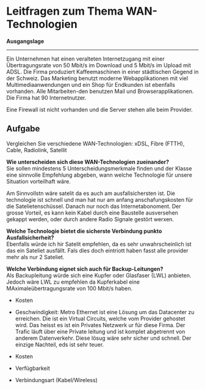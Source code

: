 # Leitfragen zum Thema WAN-Technologien

**Ausgangslage**
***
Ein Unternehmen hat einen veralteten Internetzugang mit einer Übertragungsrate von 50 Mbit/s im Download und 5 Mbit/s im Upload mit ADSL. Die Firma produziert Kaffeemaschinen in einer städtischen Gegend in der Schweiz. Das Marketing benutzt moderne Webapplikationen mit viel Multimediaanwendungen und ein Shop für Endkunden ist ebenfalls vorhanden. Alle Mitarbeiten-den benutzen Mail und Browserapplikationen. Die Firma hat 90 Internetnutzer.

Eine Firewall ist nicht vorhanden und die Server stehen alle beim Provider.

## **Aufgabe**

Vergleichen Sie verschiedene WAN-Technologien:
xDSL,
Fibre (FTTH),
Cable,
Radiolink,
Satellit

**Wie unterscheiden sich diese WAN-Technologien zueinander?** <br>
Sie sollen mindestens 5 Unterscheidungsmerkmale finden und der Klasse eine sinnvolle Empfehlung abgeben, wann welche Technologie für unsere Situation vorteilhaft wäre.

Am Sinnvollstn wäre satelit da es auch am ausfallsichersten ist. Die technologie ist schnell und man hat nur am anfang anschafungskosten für die Satelietenschüssel. Danach nur noch das Internetabonoment. Der grosse Vorteil, es kann kein Kabel durch eine Baustelle ausversehen gekappt werden, oder durch andere Radio Signale gestört werxen.

**Welche Technologie bietet die sicherste Verbindung punkto Ausfallsicherheit?** <br>
Ebenfalls würde ich hir Satelit empfehlen, da es sehr unwahrscheinlich ist das ein Sateliet ausfällt. Fals dies doch eintriott haben fasst alle provider mehr als nur 2 Sateliet.

**Welche Verbindung eignet sich auch für Backup-Leitungen?**<br>
Als Backupleitung würde sich eine Kupfer oder Glasfaser (LWL) anbieten. Jedoch wäre LWL zu empfehlen da Kupferkabel eine MAximaleübertragungsrate von 100 Mbit/s haben.

- Kosten
- Geschwindigkeit:
 Metro Ethernet ist eine Lösung um das Datacenter zu erreichen. Die ist ein Virtual Circuits, welche vom Provider gehostet wird. Das heisst es ist ein Privates Netzwerk ur für diese Firma. Der Trafic läuft über eine Private leitung und ist komplet abgetrennt von anderem Datenverkehr. Diese lösug wäre sehr sicher und schnell. Der einzige Nachteil, eds ist sehr teuer. 

- Kosten
- Verfügbarkeit
- Verbindungsart (Kabel/Wireless)
